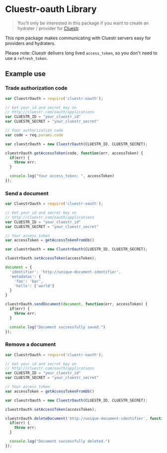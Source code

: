 Cluestr-oauth Library
=====================
> You'll only be interested in this package if you want to create an hydrater / provider for [Cluestr](http://cluestr.com).

This npm package makes communicating with Cluestr servers easy for providers and hydraters.

Please note: Cluestr delivers long lived `access_token`, so you don't need to use a `refresh_token`.

Example use
-----------

### Trade authorization code
```javascript
var CluestrOauth = require('cluestr-oauth');

// Get your id and secret key on
// http://cluestr.com/oauth/applications
var CLUESTR_ID = "your_cluestr_id"
var CLUESTR_SECRET = "your_cluestr_secret"

// Your authorization code
var code = req.params.code

var cluestrOauth = new CluestrOauth(CLUESTR_ID, CLUESTR_SECRET);

cluestrOauth.getAccessToken(code, function(err, accessToken) {
  if(err) {
    throw err;
  }

  console.log("Your access_token: ", accessToken)
});
```

### Send a document
```javascript
var CluestrOauth = require('cluestr-oauth');

// Get your id and secret key on
// http://cluestr.com/oauth/applications
var CLUESTR_ID = "your_cluestr_id"
var CLUESTR_SECRET = "your_cluestr_secret"

// Your access_token
var accessToken = getAccessTokenFromDb()

var cluestrOauth = new CluestrOauth(CLUESTR_ID, CLUESTR_SECRET);

cluestrOauth.setAccessToken(accessToken);

document = {
  'identifier': 'http://unique-document-identifier',
  'metadatas': {
    'foo': 'bar',
    'hello': ['world']
  }
}

cluestrOauth.sendDocument(document, function(err, accessToken) {
  if(err) {
    throw err;
  }

  console.log("Document successfully saved.")
});
```

### Remove a document
```javascript
var CluestrOauth = require('cluestr-oauth');

// Get your id and secret key on
// http://cluestr.com/oauth/applications
var CLUESTR_ID = "your_cluestr_id"
var CLUESTR_SECRET = "your_cluestr_secret"

// Your access_token
var accessToken = getAccessTokenFromDb()

var cluestrOauth = new CluestrOauth(CLUESTR_ID, CLUESTR_SECRET);

cluestrOauth.setAccessToken(accessToken);

cluestrOauth.deleteDocument('http://unique-document-identifier', function(err) {
  if(err) {
    throw err;
  }

  console.log("Document successfully deleted.")
});
```
